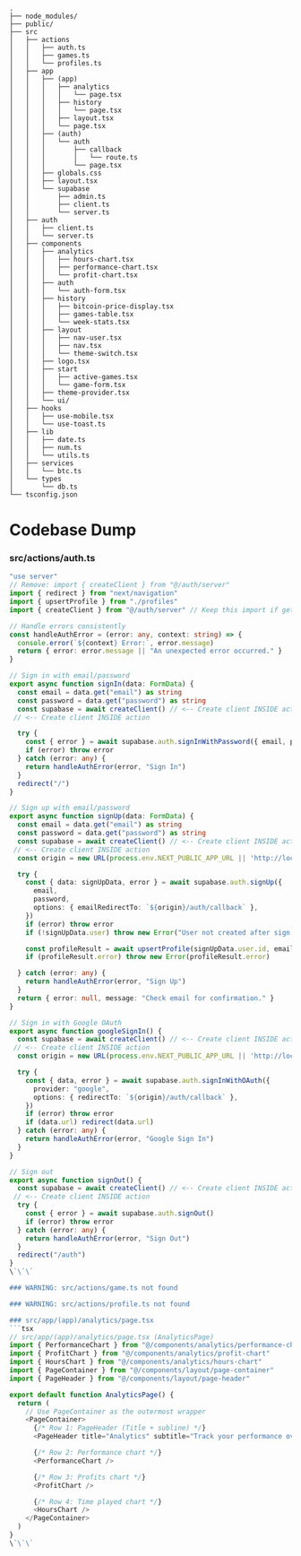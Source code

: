 ```
.
├── node_modules/
├── public/
├── src
│   ├── actions
│   │   ├── auth.ts
│   │   ├── games.ts
│   │   └── profiles.ts
│   ├── app
│   │   ├── (app)
│   │   │   ├── analytics
│   │   │   │   └── page.tsx
│   │   │   ├── history
│   │   │   │   └── page.tsx
│   │   │   ├── layout.tsx
│   │   │   └── page.tsx
│   │   ├── (auth)
│   │   │   └── auth
│   │   │       ├── callback
│   │   │       │   └── route.ts
│   │   │       └── page.tsx
│   │   ├── globals.css
│   │   ├── layout.tsx
│   │   └── supabase
│   │       ├── admin.ts
│   │       ├── client.ts
│   │       └── server.ts
│   ├── auth
│   │   ├── client.ts
│   │   └── server.ts
│   ├── components
│   │   ├── analytics
│   │   │   ├── hours-chart.tsx
│   │   │   ├── performance-chart.tsx
│   │   │   └── profit-chart.tsx
│   │   ├── auth
│   │   │   └── auth-form.tsx
│   │   ├── history
│   │   │   ├── bitcoin-price-display.tsx
│   │   │   ├── games-table.tsx
│   │   │   └── week-stats.tsx
│   │   ├── layout
│   │   │   ├── nav-user.tsx
│   │   │   ├── nav.tsx
│   │   │   └── theme-switch.tsx
│   │   ├── logo.tsx
│   │   ├── start
│   │   │   ├── active-games.tsx
│   │   │   └── game-form.tsx
│   │   ├── theme-provider.tsx
│   │   └── ui/
│   ├── hooks
│   │   ├── use-mobile.tsx
│   │   └── use-toast.ts
│   ├── lib
│   │   ├── date.ts
│   │   ├── num.ts
│   │   └── utils.ts
│   ├── services
│   │   └── btc.ts
│   └── types
│       └── db.ts
└── tsconfig.json
```

# Codebase Dump

### src/actions/auth.ts
```ts
"use server"
// Remove: import { createClient } from "@/auth/server"
import { redirect } from "next/navigation"
import { upsertProfile } from "./profiles"
import { createClient } from "@/auth/server" // Keep this import if getUser is used, or import inside functions

// Handle errors consistently
const handleAuthError = (error: any, context: string) => {
  console.error(`${context} Error:`, error.message)
  return { error: error.message || "An unexpected error occurred." }
}

// Sign in with email/password
export async function signIn(data: FormData) {
  const email = data.get("email") as string
  const password = data.get("password") as string
  const supabase = await createClient() // <-- Create client INSIDE action
 // <-- Create client INSIDE action

  try {
    const { error } = await supabase.auth.signInWithPassword({ email, password })
    if (error) throw error
  } catch (error: any) {
    return handleAuthError(error, "Sign In")
  }
  redirect("/")
}

// Sign up with email/password
export async function signUp(data: FormData) {
  const email = data.get("email") as string
  const password = data.get("password") as string
  const supabase = await createClient() // <-- Create client INSIDE action
 // <-- Create client INSIDE action
  const origin = new URL(process.env.NEXT_PUBLIC_APP_URL || 'http://localhost:3000').origin

  try {
    const { data: signUpData, error } = await supabase.auth.signUp({
      email,
      password,
      options: { emailRedirectTo: `${origin}/auth/callback` },
    })
    if (error) throw error
    if (!signUpData.user) throw new Error("User not created after sign up.")

    const profileResult = await upsertProfile(signUpData.user.id, email)
    if (profileResult.error) throw new Error(profileResult.error)

  } catch (error: any) {
    return handleAuthError(error, "Sign Up")
  }
  return { error: null, message: "Check email for confirmation." }
}

// Sign in with Google OAuth
export async function googleSignIn() {
  const supabase = await createClient() // <-- Create client INSIDE action
 // <-- Create client INSIDE action
  const origin = new URL(process.env.NEXT_PUBLIC_APP_URL || 'http://localhost:3000').origin

  try {
    const { data, error } = await supabase.auth.signInWithOAuth({
      provider: "google",
      options: { redirectTo: `${origin}/auth/callback` },
    })
    if (error) throw error
    if (data.url) redirect(data.url)
  } catch (error: any) {
    return handleAuthError(error, "Google Sign In")
  }
}

// Sign out
export async function signOut() {
  const supabase = await createClient() // <-- Create client INSIDE action
 // <-- Create client INSIDE action
  try {
    const { error } = await supabase.auth.signOut()
    if (error) throw error
  } catch (error: any) {
    return handleAuthError(error, "Sign Out")
  }
  redirect("/auth")
}
\`\`\`

### WARNING: src/actions/game.ts not found

### WARNING: src/actions/profile.ts not found

### src/app/(app)/analytics/page.tsx
```tsx
// src/app/(app)/analytics/page.tsx (AnalyticsPage)
import { PerformanceChart } from "@/components/analytics/performance-chart"
import { ProfitChart } from "@/components/analytics/profit-chart"
import { HoursChart } from "@/components/analytics/hours-chart"
import { PageContainer } from "@/components/layout/page-container"
import { PageHeader } from "@/components/layout/page-header"

export default function AnalyticsPage() {
  return (
    // Use PageContainer as the outermost wrapper
    <PageContainer>
      {/* Row 1: PageHeader (Title + subline) */}
      <PageHeader title="Analytics" subtitle="Track your performance over time" />

      {/* Row 2: Performance chart */}
      <PerformanceChart />

      {/* Row 3: Profits chart */}
      <ProfitChart />

      {/* Row 4: Time played chart */}
      <HoursChart />
    </PageContainer>
  )
}
\`\`\`
